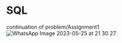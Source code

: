 # SQL
continuation of problem/Assignment1 
![WhatsApp Image 2023-05-25 at 21 30 27](https://github.com/NikhilNaik21/SQL/assets/111115551/9f051d4d-ec43-48d1-a69a-a083d8738cfd)
